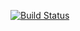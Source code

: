 [![Build Status](https://travis-ci.org/arvoytan/MyFirstExample.svg?branch=master)](https://travis-ci.org/arvoytan/MyFirstExample)
